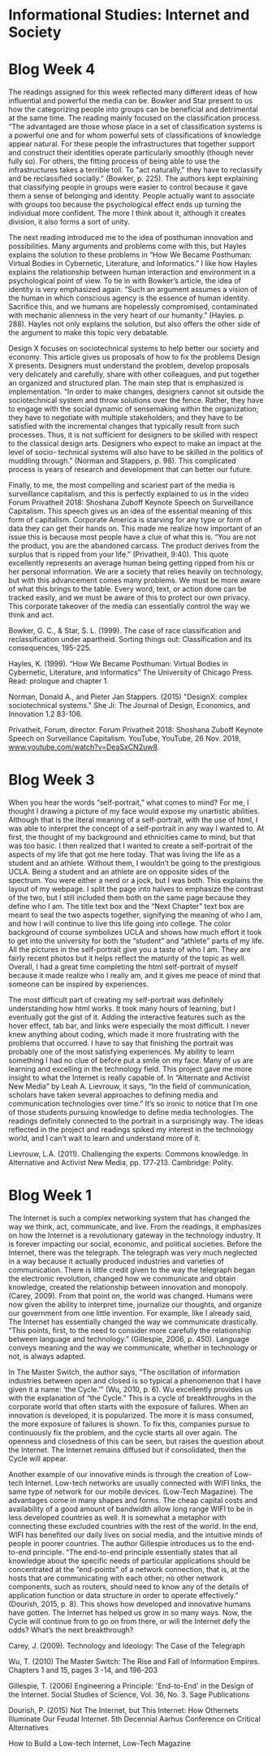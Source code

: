 # Informational Studies: Internet and Society

# Blog Week 4
The readings assigned for this week reflected many different ideas of how influential and powerful the media can be. Bowker and Star present to us how the categorizing people into groups can be beneficial and detrimental at the same time. The reading mainly focused on the classification process. “The advantaged are those whose place in a set of classification systems is a powerful one and for whom powerful sets of classifications of knowledge appear natural. For these people the infrastructures that together support and construct their identities operate particularly smoothly (though never fully so). For others, the fitting process of being able to use the infrastructures takes a terrible toll. To "act naturally," they have to reclassify and be reclassified socially.” (Bowker, p. 225). The authors kept explaining that classifying people in groups were easier to control because it gave them a sense of belonging and identity. People actually want to associate with groups too because the psychological effect ends up turning the individual more confident. The more I think about it, although it creates division, it also forms a sort of unity.

The next reading introduced me to the idea of posthuman innovation and possibilities. Many arguments and problems come with this, but Hayles explains the solution to these problems in “How We Became Posthuman: Virtual Bodies in Cybernetic, Literature, and Informatics.” I like how Hayles explains the relationship between human interaction and environment in a psychological point of view. To tie in with Bowker’s article, the idea of identity is very emphasized again. “Such an argument assumes a vision of the human in which conscious agency is the essence of human identity. Sacrifice this, and we humans are hopelessly compromised, contaminated with mechanic alienness in the very heart of our humanity.” (Hayles. p. 288). Hayles not only explains the solution, but also offers the other side of the argument to make this topic very debatable.

Design X focuses on sociotechnical systems to help better our society and economy. This article gives us proposals of how to fix the problems Design X presents. Designers must understand the problem, develop proposals very delicately and carefully, share with other colleagues, and put together an organized and structured plan. The main step that is emphasized is implementation. “In order to make changes, designers cannot sit outside the sociotechnical system and throw solutions over the fence. Rather, they have to engage with the social dynamic of sensemaking within the organization; they have to negotiate with multiple stakeholders; and they have to be satisfied with the incremental changes that typically result from such processes. Thus, it is not sufficient for designers to be skilled with respect to the classical design arts. Designers who expect to make an impact at the level of socio- technical systems will also have to be skilled in the politics of muddling through.” (Norman and Stappers, p. 98). This complicated process is years of research and development that can better our future.

Finally, to me, the most compelling and scariest part of the media is surveillance capitalism, and this is perfectly explained to us in the video Forum Privatheit 2018: Shoshana Zuboff Keynote Speech on Surveillance Capitalism. This speech gives us an idea of the essential meaning of this form of capitalism. Corporate America is starving for any type or form of data they can get their hands on. This made me realize how important of an issue this is because most people have a clue of what this is. “You are not the product, you are the abandoned carcass. The product derives from the surplus that is ripped from your life.” (Privatheit, 9:40). This quote excellently represents an average human being getting ripped from his or her personal information. We are a society that relies heavily on technology, but with this advancement comes many problems. We must be more aware of what this brings to the table. Every word, text, or action done can be tracked easily, and we must be aware of this to protect our own privacy. This corporate takeover of the media can essentially control the way we think and act.

Bowker, G. C., & Star, S. L. (1999). The case of race classification and reclassification under apartheid. Sorting things out: Classification and its consequences, 195-225.

Hayles, K. (1999). “How We Became Posthuman: Virtual Bodies in Cybernetic, Literature, and Informatics” The University of Chicago Press. Read: prologue and chapter 1.

Norman, Donald A., and Pieter Jan Stappers. (2015) "DesignX: complex sociotechnical systems." She Ji: The Journal of Design, Economics, and Innovation 1.2 83-106.

Privatheit, Forum, director. Forum Privatheit 2018: Shoshana Zuboff Keynote Speech on Surveillance Capitalism. YouTube, YouTube, 26 Nov. 2018, www.youtube.com/watch?v=DeaSxCN2uw8.

# Blog Week 3

When you hear the words “self-portrait,” what comes to mind? For me, I thought I drawing a picture of my face would expose my unartistic abilities. Although that is the literal meaning of a self-portrait, with the use of html, I was able to interpret the concept of a self-portrait in any way I wanted to. At first, the thought of my background and ethnicities came to mind, but that was too basic. I then realized that I wanted to create a self-portrait of the aspects of my life that got me here today. That was living the life as a student and an athlete. Without them, I wouldn’t be going to the prestigious UCLA. Being a student and an athlete are on opposite sides of the spectrum. You were either a nerd or a jock, but I was both. This explains the layout of my webpage. I split the page into halves to emphasize the contrast of the two, but I still included them both on the same page because they define who I am. The title text box and the “Next Chapter” text box are meant to seal the two aspects together, signifying the meaning of who I am, and how I will continue to live this life going into college. The color background of course symbolizes UCLA and shows how much effort it took to get into the university for both the “student” and “athlete” parts of my life. All the pictures in the self-portrait give you a taste of who I am. They are fairly recent photos but it helps reflect the maturity of the topic as well. Overall, I had a great time completing the html self-portrait of myself because it made realize who I really am, and it gives me peace of mind that someone can be inspired by experiences.  

The most difficult part of creating my self-portrait was definitely understanding how html works. It took many hours of learning, but I eventually got the gist of it. Adding the interactive features such as the hover effect, tab bar, and links were especially the most difficult. I never knew anything about coding, which made it more frustrating with the problems that occurred. I have to say that finishing the portrait was probably one of the most satisfying experiences. My ability to learn something I had no clue of before put a smile on my face. Many of us are learning and excelling in the technology field. This project gave me more insight to what the Internet is really capable of. In “Alternate and Activist New Media” by Leah A. Lievrouw, it says, “In the field of communication, scholars have taken several approaches to defining media and communication technologies over time.” It’s so ironic to notice that I’m one of those students pursuing knowledge to define media technologies. The readings definitely connected to the portrait in a surprisingly way. The ideas reflected in the project and readings spiked my interest in the technology world, and I can’t wait to learn and understand more of it.

Lievrouw, L.A. (2011). Challenging the experts: Commons knowledge. In Alternative and Activist New Media, pp. 177‐213. Cambridge: Polity.

# Blog Week 1

The Internet is such a complex networking system that has changed the way we think, act, communicate, and live. From the readings, it emphasizes on how the Internet is a revolutionary gateway in the technology industry. It is forever impacting our social, economic, and political societies. Before the Internet, there was the telegraph. The telegraph was very much neglected in a way because it actually produced industries and varieties of communication. There is little credit given to the way the telegraph began the electronic revolution, changed how we communicate and obtain knowledge, created the relationship between innovation and monopoly. (Carey, 2009). From that point on, the world was changed. Humans were now given the ability to interpret time, journalize our thoughts, and organize our government from one little invention. For example, like I already said, The Internet has essentially changed the way we communicate drastically. “This points, first, to the need to consider more carefully the relationship between language and technology.” (Gillespie, 2006, p. 450). Language conveys meaning and the way we communicate, whether in technology or not, is always adapted.

In The Master Switch, the author says, “The oscillation of information industries between open and closed is so typical a phenomenon that I have given it a name: ‘the Cycle.’” (Wu, 2010, p. 6). Wu excellently provides us with the explanation of “the Cycle.” This is a cycle of breakthroughs in the corporate world that often starts with the exposure of failures. When an innovation is developed, it is popularized. The more it is mass consumed, the more exposure of failures is shown. To fix this, companies pursue to continuously fix the problem, and the cycle starts all over again. The openness and closedness of this can be seen, but raises the question about the Internet. The Internet remains diffused but if consolidated, then the Cycle will appear.

Another example of our innovative minds is through the creation of Low-tech Internet. Low-tech networks are usually connected with WIFI links, the same type of network for our mobile devices. (Low-Tech Magazine). The advantages come in many shapes and forms. The cheap capital costs and availability of a good amount of bandwidth allow long range WIFI to be in less developed countries as well. It is somewhat a metaphor with connecting these excluded countries with the rest of the world. In the end, WIFI has benefited our daily lives on social media, and the intuitive minds of people in poorer countries. The author Gillespie introduces us to the end-to-end principle. “The end-to-end principle essentially states that all knowledge about the specific needs of particular applications should be concentrated at the “end-points” of a network connection, that is, at the hosts that are communicating with each other; no other network components, such as routers, should need to know any of the details of application function or data structure in order to operate effectively.” (Dourish, 2015, p. 8). This shows how developed and innovative humans have gotten. The Internet has helped us grow in so many ways. Now, the Cycle will continue from to go on from there, or will the Internet defy the odds? What’s the next breakthrough?

Carey, J. (2009). Technology and Ideology: The Case of the Telegraph

Wu, T. (2010) The Master Switch: The Rise and Fall of Information Empires. Chapters 1 and 15, pages 3 -14, and 196-203

Gillespie, T. (2006) Engineering a Principle: 'End-to-End' in the Design of the Internet. Social Studies of Science, Vol. 36, No. 3. Sage Publications

Dourish, P. (2015) Not The Internet, but This Internet: How Othernets Illuminate Our Feudal Internet. 5th Decennial Aarhus Conference on Critical Alternatives

How to Build a Low-tech Internet, Low-Tech Magazine



